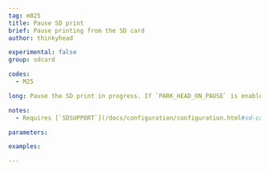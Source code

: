 ```yaml
---
tag: m025
title: Pause SD print
brief: Pause printing from the SD card
author: thinkyhead

experimental: false
group: sdcard

codes:
  - M25

long: Pause the SD print in progress. If `PARK_HEAD_ON_PAUSE` is enabled, park the nozzle.

notes:
  - Requires [`SDSUPPORT`](/docs/configuration/configuration.html#sd-card)

parameters:

examples:

---
```


